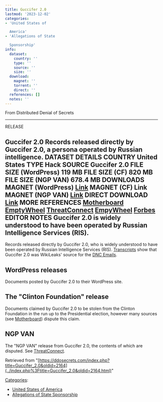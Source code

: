 ```yaml
---
title: Guccifer 2.0
lastmod: '2023-12-02'
categories:
- 'United States of

  America'
- 'Allegations of State

  Sponsorship'
info:
  dataset:
    country: ''
    type: ''
    source: ''
    size: ''
  download:
    magnet: ''
    torrent: ''
    direct: ''
  references: []
  notes: ''
---
```




From Distributed Denial of Secrets

---
RELEASE

**Guccifer 2.0**
Records released directly by Guccifer 2.0, a persona operated by Russian intelligence.
DATASET DETAILS
**COUNTRY** United States
**TYPE** Hack
**SOURCE** Guccifer 2.0
**FILE SIZE (WordPress)** 119 MB
**FILE SIZE (CF)** 820 MB
**FILE SIZE (NGP VAN)** 678.4 MB
DOWNLOADS
**MAGNET (WordPress)** [Link](magnet:?xt=urn:btih:3ab7ce06dc0f42cc9307e4c4413e9bb82eec52cd&tr=udp://tracker.leechers-paradise.org:6969&tr=udp://zer0day.ch:1337&tr=udp://open.demonii.com:1337&tr=udp://tracker.coppersurfer.tk:6969&tr=udp://exodus.desync.com:6969)
**MAGNET (CF)** Link
**MAGNET (NGP VAN)** [Link](magnet:?xt=urn:btih:ed9c54d8ce543f9a45d180fd58b4c56cf2a3fc1e&tr=udp://tracker.leechers-paradise.org:6969&tr=udp://zer0day.ch:1337&tr=udp://open.demonii.com:1337&tr=udp://tracker.coppersurfer.tk:6969&tr=udp://exodus.desync.com:6969)
**DIRECT DOWNLOAD** [Link](https://data.ddosecrets.com/Guccifer%202.0/)
MORE
**REFERENCES**
[Motherboard](https://motherboard.vice.com/en_us/article/qkjevd/guccifer-2-is-bullshitting-us-about-his-alleged-clinton-foundation-hack) [EmptyWheel](https://www.emptywheel.net/2017/09/01/guccifer-2-0-what-about-those-dccc-and-clinton-foundation-documents/) [ThreatConnect](https://threatconnect.com/blog/reassesing-guccifer-2-0-recent-claims/) [EmpyWheel](https://www.emptywheel.net/2017/09/19/why-did-guccifer-2-0-keep-harping-on-van/) [Forbes](https://www.forbes.com/sites/thomasbrewster/2016/09/13/hacker-guccifer-2-0-dnc-hacker-london-slags-tech-companies/)
**EDITOR NOTES**
Guccifer 2.0 is widely understood to have been operated by Russian Intelligence Services (RIS).
---

Records released directly by Guccifer 2.0, who is widely understood to
have been operated by Russian Intelligence Services (RIS).
[Transcripts](https://emma.best/2020/05/04/documents-reveal-new-details-in-wikileaks-exchanges-with-guccifer-2-0/) show that Guccifer 2.0 was WikiLeaks' source for
the [DNC Emails](DNC_Emails.html "DNC Emails").

## WordPress releases

Documents posted by Guccifer 2.0 to their WordPress site.

## The "Clinton Foundation" release

Documents claimed by Guccifer 2.0 to be stolen from the Clinton
Foundation in the run up to the Presidential election, however many
sources (see
[Motherboard](https://motherboard.vice.com/en_us/article/qkjevd/guccifer-2-is-bullshitting-us-about-his-alleged-clinton-foundation-hack)) dispute this claim.

## NGP VAN

The "NGP VAN" release from Guccifer 2.0, the contents of which are
disputed. See
[ThreatConnect](https://threatconnect.com/blog/reassesing-guccifer-2-0-recent-claims/).

Retrieved from
"[https://ddosecrets.com/index.php?title=Guccifer_2.0&oldid=2164](../index.php%3Ftitle=Guccifer_2.0&oldid=2164.html)"

[Categories](./Special:Categories.html "Special:Categories"):

- [United States of
America](./Category:United_States_of_America.html "Category:United States of America")
- [Allegations of State
Sponsorship](./Category:Allegations_of_State_Sponsorship.html "Category:Allegations of State Sponsorship")
